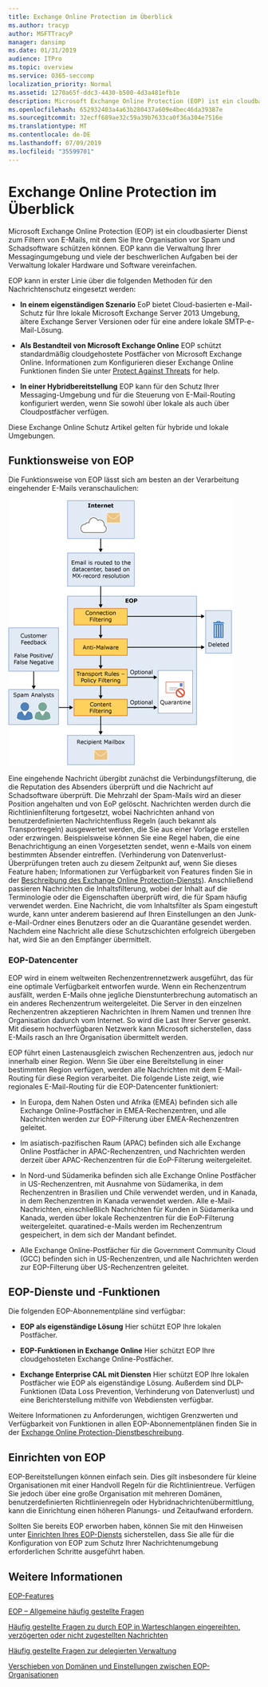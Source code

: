 ```yaml
---
title: Exchange Online Protection im Überblick
ms.author: tracyp
author: MSFTTracyP
manager: dansimp
ms.date: 01/31/2019
audience: ITPro
ms.topic: overview
ms.service: O365-seccomp
localization_priority: Normal
ms.assetid: 1270a65f-ddc3-4430-b500-4d3a481efb1e
description: Microsoft Exchange Online Protection (EOP) ist ein cloudbasierter Dienst zum Filtern von E-Mails, mit dem Sie Ihre Organisation vor Spam und Schadsoftware schützen können.
ms.openlocfilehash: 652932403a4a63b280437a609e4bec46da39387e
ms.sourcegitcommit: 32ecff689ae32c59a39b7633ca0f36a304e7516e
ms.translationtype: MT
ms.contentlocale: de-DE
ms.lasthandoff: 07/09/2019
ms.locfileid: "35599701"
---
```

# <a name="exchange-online-protection-overview"></a>Exchange Online Protection im Überblick

Microsoft Exchange Online Protection (EOP) ist ein cloudbasierter Dienst zum Filtern von E-Mails, mit dem Sie Ihre Organisation vor Spam und Schadsoftware schützen können. EOP kann die Verwaltung Ihrer Messagingumgebung und viele der beschwerlichen Aufgaben bei der Verwaltung lokaler Hardware und Software vereinfachen.
  
EOP kann in erster Linie über die folgenden Methoden für den Nachrichtenschutz eingesetzt werden:
  
- **In einem eigenständigen Szenario** EoP bietet Cloud-basierten e-Mail-Schutz für Ihre lokale Microsoft Exchange Server 2013 Umgebung, ältere Exchange Server Versionen oder für eine andere lokale SMTP-e-Mail-Lösung. 
    
- **Als Bestandteil von Microsoft Exchange Online** EOP schützt standardmäßig cloudgehostete Postfächer von Microsoft Exchange Online. Informationen zum Konfigurieren dieser Exchange Online Funktionen finden Sie unter [Protect Against Threats](../protect-against-threats.md) for help. 
    
- **In einer Hybridbereitstellung** EOP kann für den Schutz Ihrer Messaging-Umgebung und für die Steuerung von E-Mail-Routing konfiguriert werden, wenn Sie sowohl über lokale als auch über Cloudpostfächer verfügen. 

Diese Exchange Online Schutz Artikel gelten für hybride und lokale Umgebungen. 
    
## <a name="how-eop-works"></a>Funktionsweise von EOP

Die Funktionsweise von EOP lässt sich am besten an der Verarbeitung eingehender E-Mails veranschaulichen:
  
![EoP-e-Mail-Verarbeitung](../media/EOP-email-processing.png)
  
Eine eingehende Nachricht übergibt zunächst die Verbindungsfilterung, die die Reputation des Absenders überprüft und die Nachricht auf Schadsoftware überprüft. Die Mehrzahl der Spam-Mails wird an dieser Position angehalten und von EoP gelöscht. Nachrichten werden durch die Richtlinienfilterung fortgesetzt, wobei Nachrichten anhand von benutzerdefinierten Nachrichtenfluss Regeln (auch bekannt als Transportregeln) ausgewertet werden, die Sie aus einer Vorlage erstellen oder erzwingen. Beispielsweise können Sie eine Regel haben, die eine Benachrichtigung an einen Vorgesetzten sendet, wenn e-Mails von einem bestimmten Absender eintreffen. (Verhinderung von Datenverlust-Überprüfungen treten auch zu diesem Zeitpunkt auf, wenn Sie dieses Feature haben; Informationen zur Verfügbarkeit von Features finden Sie in der [Beschreibung des Exchange Online Protection-Diensts](https://go.microsoft.com/fwlink/p/?LinkId=320619)). Anschließend passieren Nachrichten die Inhaltsfilterung, wobei der Inhalt auf die Terminologie oder die Eigenschaften überprüft wird, die für Spam häufig verwendet werden. Eine Nachricht, die vom Inhaltsfilter als Spam eingestuft wurde, kann unter anderem basierend auf Ihren Einstellungen an den Junk-e-Mail-Ordner eines Benutzers oder an die Quarantäne gesendet werden. Nachdem eine Nachricht alle diese Schutzschichten erfolgreich übergeben hat, wird Sie an den Empfänger übermittelt.
  
### <a name="eop-datacenters"></a>EOP-Datencenter

EOP wird in einem weltweiten Rechenzentrennetzwerk ausgeführt, das für eine optimale Verfügbarkeit entworfen wurde. Wenn ein Rechenzentrum ausfällt, werden E-Mails ohne jegliche Dienstunterbrechung automatisch an ein anderes Rechenzentrum weitergeleitet. Die Server in den einzelnen Rechenzentren akzeptieren Nachrichten in Ihrem Namen und trennen Ihre Organisation dadurch vom Internet. So wird die Last Ihrer Server gesenkt. Mit diesem hochverfügbaren Netzwerk kann Microsoft sicherstellen, dass E-Mails rasch an Ihre Organisation übermittelt werden. 
  
EOP führt einen Lastenausgleich zwischen Rechenzentren aus, jedoch nur innerhalb einer Region. Wenn Sie über eine Bereitstellung in einer bestimmten Region verfügen, werden alle Nachrichten mit dem E-Mail-Routing für diese Region verarbeitet. Die folgende Liste zeigt, wie regionales E-Mail-Routing für die EOP-Datencenter funktioniert:
  
    
- In Europa, dem Nahen Osten und Afrika (EMEA) befinden sich alle Exchange Online-Postfächer in EMEA-Rechenzentren, und alle Nachrichten werden zur EOP-Filterung über EMEA-Rechenzentren geleitet.
    
- Im asiatisch-pazifischen Raum (APAC) befinden sich alle Exchange Online Postfächer in APAC-Rechenzentren, und Nachrichten werden derzeit über APAC-Rechenzentren für die EoP-Filterung weitergeleitet.

- In Nord-und Südamerika befinden sich alle Exchange Online Postfächer in US-Rechenzentren, mit Ausnahme von Südamerika, in dem Rechenzentren in Brasilien und Chile verwendet werden, und in Kanada, in dem Rechenzentren in Kanada verwendet werden. Alle e-Mail-Nachrichten, einschließlich Nachrichten für Kunden in Südamerika und Kanada, werden über lokale Rechenzentren für die EoP-Filterung weitergeleitet. quaratined-e-Mails werden im Rechenzentrum gespeichert, in dem sich der Mandant befindet.
    
- Alle Exchange Online-Postfächer für die Government Community Cloud (GCC) befinden sich in US-Rechenzentren, und alle Nachrichten werden zur EOP-Filterung über US-Rechenzentren geleitet.
    
## <a name="eop-plans-and-features"></a>EOP-Dienste und -Funktionen

Die folgenden EOP-Abonnementpläne sind verfügbar:
  
- **EOP als eigenständige Lösung** Hier schützt EOP Ihre lokalen Postfächer. 
    
- **EOP-Funktionen in Exchange Online** Hier schützt EOP Ihre cloudgehosteten Exchange Online-Postfächer. 
    
- **Exchange Enterprise CAL mit Diensten** Hier schützt EOP Ihre lokalen Postfächer wie EOP als eigenständige Lösung. Außerdem sind DLP-Funktionen (Data Loss Prevention, Verhinderung von Datenverlust) und eine Berichterstellung mithilfe von Webdiensten verfügbar. 
    
Weitere Informationen zu Anforderungen, wichtigen Grenzwerten und Verfügbarkeit von Funktionen in allen EOP-Abonnementplänen finden Sie in der [Exchange Online Protection-Dienstbeschreibung](https://go.microsoft.com/fwlink/p/?LinkId=320619).
  
## <a name="setting-up-eop"></a>Einrichten von EOP

EOP-Bereitstellungen können einfach sein. Dies gilt insbesondere für kleine Organisationen mit einer Handvoll Regeln für die Richtlinientreue. Verfügen Sie jedoch über eine große Organisation mit mehreren Domänen, benutzerdefinierten Richtlinienregeln oder Hybridnachrichtenübermittlung, kann die Einrichtung einen höheren Planungs- und Zeitaufwand erfordern.
  
Sollten Sie bereits EOP erworben haben, können Sie mit den Hinweisen unter [Einrichten Ihres EOP-Diensts](set-up-your-eop-service.md) sicherstellen, dass Sie alle für die Konfiguration von EOP zum Schutz Ihrer Nachrichtenumgebung erforderlichen Schritte ausgeführt haben. 
  
## <a name="for-more-information"></a>Weitere Informationen

[EOP-Features](eop-features.md)
  
[EOP – Allgemeine häufig gestellte Fragen](eop-general-faq.md)
  
[Häufig gestellte Fragen zu durch EOP in Warteschlangen eingereihten, verzögerten oder nicht zugestellten Nachrichten](eop-queued-deferred-and-bounced-messages-faq.md)
  
[Häufig gestellte Fragen zur delegierten Verwaltung](delegated-administration-faq.md)
  
[Verschieben von Domänen und Einstellungen zwischen EOP-Organisationen](move-domains-and-settings-from-one-eop-organization-to-another-eop-organization.md)
  

